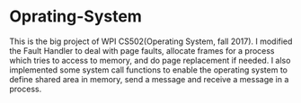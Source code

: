 # Oprating-System
This is the big project of WPI CS502(Operating System, fall 2017).  I modified the Fault Handler to deal with page faults, allocate frames for a process which tries to access to memory, and do page replacement if needed. I also implemented some system call functions to enable the operating system to define shared area in memory, send a message and receive a message in a process.
